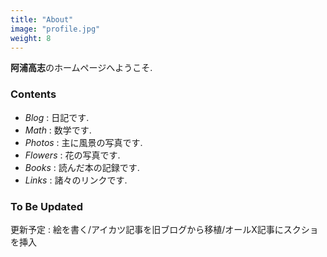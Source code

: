 ```yaml
---
title: "About"
image: "profile.jpg"
weight: 8
---
```


**阿浦高志**のホームページへようこそ.

### Contents

* _Blog_ : 日記です.
* _Math_ : 数学です.
* _Photos_ : 主に風景の写真です.
* _Flowers_ : 花の写真です.
* _Books_ : 読んだ本の記録です.
* _Links_ : 諸々のリンクです.

### To Be Updated

更新予定 : 絵を書く/アイカツ記事を旧ブログから移植/オールX記事にスクショを挿入
